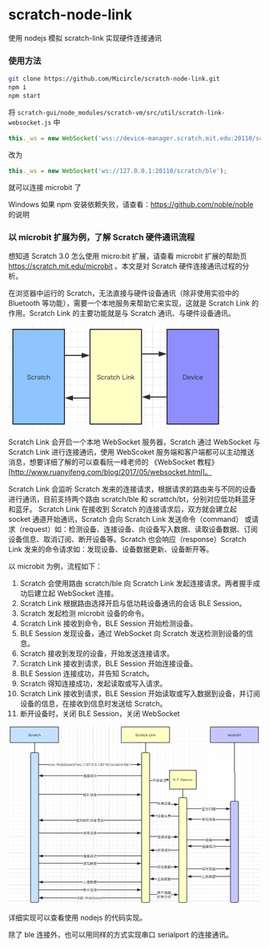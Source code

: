 # scratch-node-link
使用 nodejs 模拟 scratch-link 实现硬件连接通讯

### 使用方法
```bash
git clone https://github.com/Micircle/scratch-node-link.git
npm i
npm start
```
将 ```scratch-gui/node_modules/scratch-vm/src/util/scratch-link-websocket.js``` 中

```javascript
this._ws = new WebSocket('wss://device-manager.scratch.mit.edu:20110/scratch/ble');
```
改为
```javascript
this._ws = new WebSocket('ws://127.0.0.1:20110/scratch/ble');
```
就可以连接 microbit 了

Windows 如果 npm 安装依赖失败，请查看：https://github.com/noble/noble 的说明

### 以 microbit 扩展为例，了解 Scratch 硬件通讯流程
想知道 Scratch 3.0 怎么使用 micro:bit 扩展，请查看 microbit 扩展的帮助页 https://scratch.mit.edu/microbit 。本文是对 Scratch 硬件连接通讯过程的分析。

在浏览器中运行的 Scratch，无法直接与硬件设备通讯（除非使用实验中的 Bluetooth 等功能），需要一个本地服务来帮助它来实现，这就是 Scratch Link 的作用。Scratch Link 的主要功能就是与 Scratch 通讯、与硬件设备通讯。

<img src='./scratch-link-1.png'/>

Scratch Link 会开启一个本地 WebSocket 服务器，Scratch 通过 WebSocket 与 Scratch Link 进行连接通讯，使用 WebScoket 服务端和客户端都可以主动推送消息，想要详细了解的可以查看阮一峰老师的 《WebSocket 教程》[http://www.ruanyifeng.com/blog/2017/05/websocket.html]。

Scratch Link 会监听 Scratch 发来的连接请求，根据请求的路由来与不同的设备进行通讯，目前支持两个路由 scratch/ble 和 scrattch/bt，分别对应低功耗蓝牙和蓝牙。
Scratch Link 在接收到 Scratch 的连接请求后，双方就会建立起 socket 通道开始通讯，Scratch 会向 Scratch Link 发送命令（command） 或请求（request）如：检测设备、连接设备、向设备写入数据、读取设备数据、订阅设备信息、取消订阅、断开设备等。Scratch 也会响应（response）Scratch Link 发来的命令请求如：发现设备、设备数据更新、设备断开等。

以 microbit 为例，流程如下：
1. Scratch 会使用路由 scratch/ble 向 Scratch Link 发起连接请求。两者握手成功后建立起 WebSocket 连接。
2. Scratch Link 根据路由选择开启与低功耗设备通讯的会话 BLE Session。
3. Scratch 发起检测 microbit 设备的命令。
4. Scratch Link 接收到命令，BLE Session 开始检测设备。
5. BLE Session 发现设备，通过 WebSocket 向 Scratch 发送检测到设备的信息。
6. Scratch 接收到发现的设备，开始发送连接请求。
7. Scratch Link 接收到请求，BLE Session 开始连接设备。
8. BLE Session 连接成功，并告知 Scratch。
9. Scratch 得知连接成功，发起读取或写入请求。
10. Scratch Link 接收到请求，BLE Session 开始读取或写入数据到设备，并订阅设备的信息，在接收到信息时发送给 Scratch。
11. 断开设备时，关闭 BLE Session，关闭 WebSocket

<img src='./scratch-link-2.png'/>

详细实现可以查看使用 nodejs 的代码实现。

除了 ble 连接外，也可以用同样的方式实现串口 serialport 的连接通讯。
